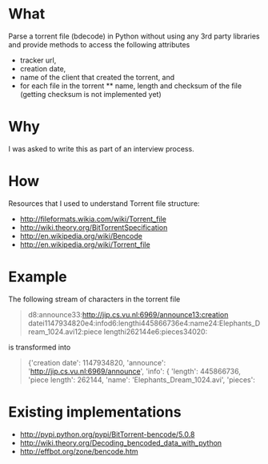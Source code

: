What
====
Parse a torrent file (bdecode) in Python without using any 3rd party libraries and provide methods to access the following attributes 
* tracker url, 
* creation date,
* name of the client that created the torrent, and
* for each file in the torrent
** name, length and checksum of the file (getting checksum is not implemented yet)

Why
===
I was asked to write this as part of an interview process.

How
===
Resources that I used to understand Torrent file structure:
* http://fileformats.wikia.com/wiki/Torrent_file
* http://wiki.theory.org/BitTorrentSpecification
* http://en.wikipedia.org/wiki/Bencode
* http://en.wikipedia.org/wiki/Torrent_file

Example
=======
The following stream of characters in the torrent file
> d8:announce33:http://jip.cs.vu.nl:6969/announce13:creation datei1147934820e4:infod6:lengthi445866736e4:name24:Elephants_Dream_1024.avi12:piece lengthi262144e6:pieces34020:

is transformed into
> {'creation date': 1147934820, 
>  'announce': 'http://jip.cs.vu.nl:6969/announce', 
>  'info': { 'length': 445866736, 
>            'piece length': 262144, 
>            'name': 'Elephants_Dream_1024.avi', 
>            'pieces':

Existing implementations
========================
* http://pypi.python.org/pypi/BitTorrent-bencode/5.0.8
* http://wiki.theory.org/Decoding_bencoded_data_with_python
* http://effbot.org/zone/bencode.htm
 